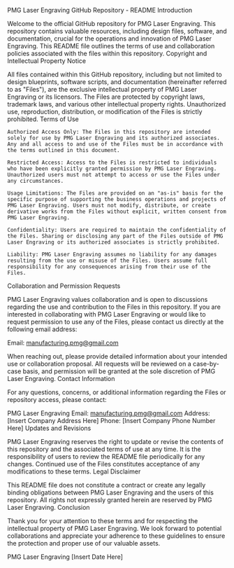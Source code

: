 PMG Laser Engraving GitHub Repository - README
Introduction

Welcome to the official GitHub repository for PMG Laser Engraving. This repository contains valuable resources, including design files, software, and documentation, crucial for the operations and innovation of PMG Laser Engraving. This README file outlines the terms of use and collaboration policies associated with the files within this repository.
Copyright and Intellectual Property Notice

All files contained within this GitHub repository, including but not limited to design blueprints, software scripts, and documentation (hereinafter referred to as "Files"), are the exclusive intellectual property of PMG Laser Engraving or its licensors. The Files are protected by copyright laws, trademark laws, and various other intellectual property rights. Unauthorized use, reproduction, distribution, or modification of the Files is strictly prohibited.
Terms of Use

    Authorized Access Only: The Files in this repository are intended solely for use by PMG Laser Engraving and its authorized associates. Any and all access to and use of the Files must be in accordance with the terms outlined in this document.

    Restricted Access: Access to the Files is restricted to individuals who have been explicitly granted permission by PMG Laser Engraving. Unauthorized users must not attempt to access or use the Files under any circumstances.

    Usage Limitations: The Files are provided on an "as-is" basis for the specific purpose of supporting the business operations and projects of PMG Laser Engraving. Users must not modify, distribute, or create derivative works from the Files without explicit, written consent from PMG Laser Engraving.

    Confidentiality: Users are required to maintain the confidentiality of the Files. Sharing or disclosing any part of the Files outside of PMG Laser Engraving or its authorized associates is strictly prohibited.

    Liability: PMG Laser Engraving assumes no liability for any damages resulting from the use or misuse of the Files. Users assume full responsibility for any consequences arising from their use of the Files.

Collaboration and Permission Requests

PMG Laser Engraving values collaboration and is open to discussions regarding the use and contribution to the Files in this repository. If you are interested in collaborating with PMG Laser Engraving or would like to request permission to use any of the Files, please contact us directly at the following email address:

Email: manufacturing.pmg@gmail.com

When reaching out, please provide detailed information about your intended use or collaboration proposal. All requests will be reviewed on a case-by-case basis, and permission will be granted at the sole discretion of PMG Laser Engraving.
Contact Information

For any questions, concerns, or additional information regarding the Files or repository access, please contact:

PMG Laser Engraving
Email: manufacturing.pmg@gmail.com
Address: [Insert Company Address Here]
Phone: [Insert Company Phone Number Here]
Updates and Revisions

PMG Laser Engraving reserves the right to update or revise the contents of this repository and the associated terms of use at any time. It is the responsibility of users to review the README file periodically for any changes. Continued use of the Files constitutes acceptance of any modifications to these terms.
Legal Disclaimer

This README file does not constitute a contract or create any legally binding obligations between PMG Laser Engraving and the users of this repository. All rights not expressly granted herein are reserved by PMG Laser Engraving.
Conclusion

Thank you for your attention to these terms and for respecting the intellectual property of PMG Laser Engraving. We look forward to potential collaborations and appreciate your adherence to these guidelines to ensure the protection and proper use of our valuable assets.

PMG Laser Engraving
[Insert Date Here]


<!---
PMGLaser/PMGLaser is a ✨ special ✨ repository because its `README.md` (this file) appears on your GitHub profile.
You can click the Preview link to take a look at your changes.
--->
